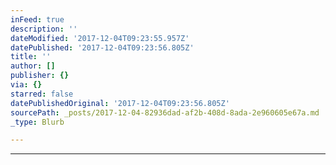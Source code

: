 ```yaml
---
inFeed: true
description: ''
dateModified: '2017-12-04T09:23:55.957Z'
datePublished: '2017-12-04T09:23:56.805Z'
title: ''
author: []
publisher: {}
via: {}
starred: false
datePublishedOriginal: '2017-12-04T09:23:56.805Z'
sourcePath: _posts/2017-12-04-82936dad-af2b-408d-8ada-2e960605e67a.md
_type: Blurb

---
```

---